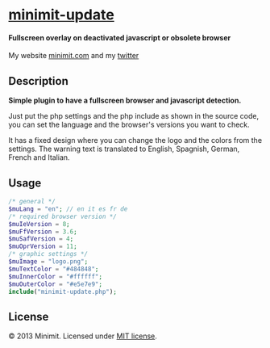# [minimit-update](http://www.minimit.com/projects/code/minimit-update-plugin)
#### Fullscreen overlay on deactivated javascript or obsolete browser

My website [minimit.com](http://www.minimit.com) and my [twitter](http://twitter.com/beaver82minimit)

Description
-------
**Simple plugin to have a fullscreen browser and javascript detection.**

Just put the php settings and the php include as shown in the source code, you can set the language and the browser's versions you want to check.

It has a fixed design where you can change the logo and the colors from the settings. The warning text is translated to English, Spagnish, German, French and Italian.

Usage
-------

``` php
/* general */
$muLang = "en"; // en it es fr de
/* required browser version */
$muIeVersion = 8;
$muFfVersion = 3.6;
$muSafVersion = 4;
$muOprVersion = 11;
/* graphic settings */
$muImage = "logo.png";
$muTextColor = "#484848";
$muInnerColor = "#ffffff";
$muOuterColor = "#e5e7e9";
include("minimit-update.php");
```

License
-------
© 2013 Minimit. Licensed under [MIT license](http://www.opensource.org/licenses/mit-license.php).

